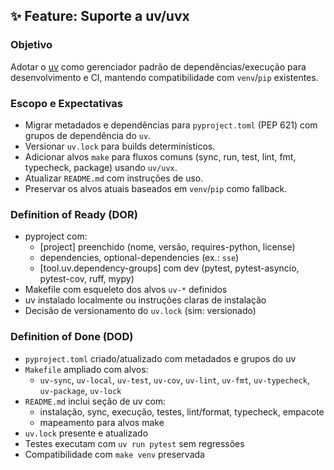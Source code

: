 ## ✨ Feature: Suporte a uv/uvx
### Objetivo
Adotar o [uv](https://github.com/astral-sh/uv) como gerenciador padrão de dependências/execução para desenvolvimento e CI, mantendo compatibilidade com `venv`/`pip` existentes.

### Escopo e Expectativas
- Migrar metadados e dependências para `pyproject.toml` (PEP 621) com grupos de dependência do `uv`.
- Versionar `uv.lock` para builds determinísticos.
- Adicionar alvos `make` para fluxos comuns (sync, run, test, lint, fmt, typecheck, package) usando `uv/uvx`.
- Atualizar `README.md` com instruções de uso.
- Preservar os alvos atuais baseados em `venv`/`pip` como fallback.

### Definition of Ready (DOR)
- pyproject com:
    - [project] preenchido (nome, versão, requires-python, license)
    - dependencies, optional-dependencies (ex.: `sse`)
    - [tool.uv.dependency-groups] com dev (pytest, pytest-asyncio, pytest-cov, ruff, mypy)
- Makefile com esqueleto dos alvos `uv-*` definidos
- uv instalado localmente ou instruções claras de instalação
- Decisão de versionamento do `uv.lock` (sim: versionado)

### Definition of Done (DOD)
- `pyproject.toml` criado/atualizado com metadados e grupos do uv
- `Makefile` ampliado com alvos:
    - `uv-sync`, `uv-local`, `uv-test`, `uv-cov`, `uv-lint`, `uv-fmt`, `uv-typecheck`, `uv-package`, `uv-lock`
- `README.md` inclui seção de uv com:
    - instalação, sync, execução, testes, lint/format, typecheck, empacote
    - mapeamento para alvos make
- `uv.lock` presente e atualizado
- Testes executam com `uv run pytest` sem regressões
- Compatibilidade com `make venv` preservada
